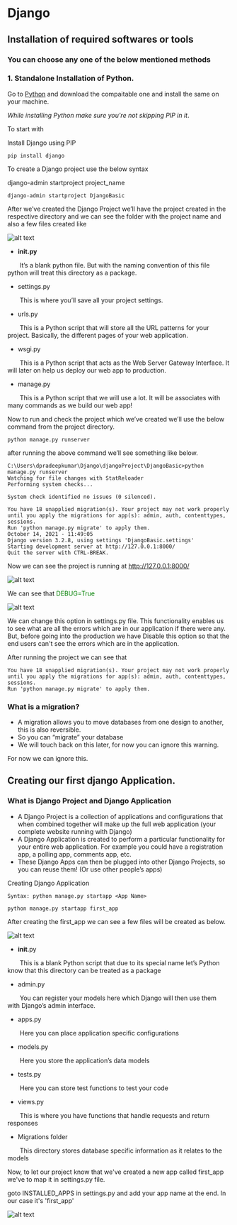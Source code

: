 # Django
## Installation of required softwares or tools
### You can choose any one of the below mentioned methods
### 1. Standalone Installation of Python.
Go to [Python](https://www.python.org/) and download the compaitable one and install the same on your machine. 

_While installing Python make sure you're not skipping PIP in it_.

To start with

Install Django using PIP
      
    pip install django

To create a Django project use the below syntax

django-admin startproject project_name 

	django-admin startproject DjangoBasic

After we’ve created the Django Project we’ll have the project created in the respective directory and we can see the folder with the project name and also a few files created like 

![alt text](https://github.com/dpradeep42/djangoProject/blob/main/images/project_overview.png)

-	__init.py__

&emsp;&emsp;It’s a blank python file. But with the naming convention of this file python will treat this directory as a package.

-	settings.py

&emsp;&emsp;This is where you’ll save all your project settings.

-	urls.py

&emsp;&emsp;This is a Python script that will store all the URL patterns for your project. Basically, the different pages of your web application.

-	wsgi.py

&emsp;&emsp;This is a Python script that acts as the Web Server Gateway Interface. It will later on help us deploy our web app to production.

-	manage.py

&emsp;&emsp;This is a Python script that we will use a lot. It will be associates with many commands as we build our web app!

Now to run and check the project which we’ve created we’ll use the below command from the project directory.
	
	python manage.py runserver

after running the above command we’ll see something like below.
```
C:\Users\dpradeepkumar\Django\djangoProject\DjangoBasic>python manage.py runserver
Watching for file changes with StatReloader
Performing system checks...

System check identified no issues (0 silenced).

You have 18 unapplied migration(s). Your project may not work properly until you apply the migrations for app(s): admin, auth, contenttypes, sessions.
Run 'python manage.py migrate' to apply them.
October 14, 2021 - 11:49:05
Django version 3.2.8, using settings 'DjangoBasic.settings'
Starting development server at http://127.0.0.1:8000/
Quit the server with CTRL-BREAK.
```
Now we can see the project is running at http://127.0.0.1:8000/

![alt text](https://github.com/dpradeep42/djangoProject/blob/main/images/project_running.png)

We can see that <span style="color: green"> DEBUG=True </span>

![alt text](https://github.com/dpradeep42/djangoProject/blob/main/images/debug_true.png)

We can change this option in settings.py file. This functionality enables us to see what are all the errors which are in our application if there were any. But, before going into the production we have Disable this option so that the end users can't see the errors which are in the application.

After running the project we can see that 
```
You have 18 unapplied migration(s). Your project may not work properly until you apply the migrations for app(s): admin, auth, contenttypes, sessions.
Run 'python manage.py migrate' to apply them.
```

### What is a migration?
-	A migration allows you to move databases from one design to another, this is also reversible.
-	So you can “migrate” your database
-	We will touch back on this later, for now you can ignore this warning.

For now we can ignore this.

## Creating our first django Application.
### What is Django Project and Django Application
-	A Django Project is a collection of applications and configurations that when combined together will make up the full web application (your complete website running with Django)
-	A Django Application is created to perform a particular functionality for your entire web application. For example you could have a registration app, a polling app, comments app, etc.
-	These Django Apps can then be plugged into other Django Projects, so you can reuse them! (Or use other people’s apps)

Creating Django Application

	Syntax: python manage.py startapp <App Name>

	python manage.py startapp first_app

After creating the first_app we can see a few files will be created as below.

![alt text](https://github.com/dpradeep42/djangoProject/blob/main/images/first_app.png)

-	__init__.py

&emsp;&emsp;This is a blank Python script that due to its special name let’s Python know that this directory can be treated as a package

-	admin.py

&emsp;&emsp;You can register your models here which Django will then use them with Django’s admin interface.

-	apps.py

&emsp;&emsp;Here you can place application specific configurations

-	models.py

&emsp;&emsp;Here you store the application’s data models

-	tests.py

&emsp;&emsp;Here you can store test functions to test your code

-	views.py

&emsp;&emsp;This is where you have functions that handle requests and return responses

-	Migrations folder

&emsp;&emsp;This directory stores database specific information as it relates to the models

Now, to let our project know that we've created a new app called first_app we've to map it in settings.py file.

goto INSTALLED_APPS in settings.py and add your app name at the end. In our case it's 'first_app'

![alt text](https://github.com/dpradeep42/djangoProject/blob/main/images/installed_apps.png)